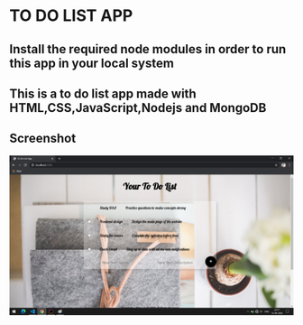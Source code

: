 <h1>TO DO LIST APP</h1>
<h2>Install the required node modules in order to run this app in your local system</h2>
<h2>This is a to do list app made with HTML,CSS,JavaScript,Nodejs and MongoDB</h2>
<h2>Screenshot</h2>
<img src="https://raw.githubusercontent.com/vijayjoshi16/TO-DO-LIST-APP/master/Screenshots/1.ToDoList.png"/>
